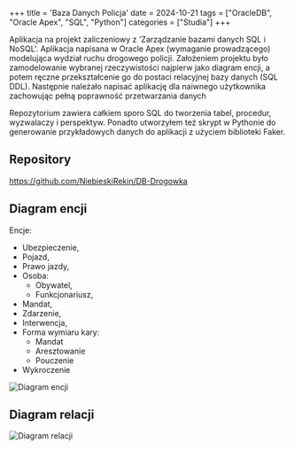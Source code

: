 +++
title = 'Baza Danych Policja'
date = 2024-10-21
tags = ["OracleDB", "Oracle Apex", "SQL", "Python"]
categories = ["Studia"]
+++

Aplikacja na projekt zaliczeniowy z 'Zarządzanie bazami danych SQL i NoSQL'.
Aplikacja napisana w Oracle Apex (wymaganie prowadzącego) modelująca wydział ruchu drogowego policji.
Założeniem projektu było zamodelowanie wybranej rzeczywistości najpierw jako diagram encji, a potem ręczne przekształcenie go do postaci relacyjnej bazy danych (SQL DDL).
Następnie należało napisać aplikację dla naiwnego użytkownika zachowując pełną poprawność przetwarzania danych

Repozytorium zawiera całkiem sporo SQL do tworzenia tabel, procedur, wyzwalaczy i perspektyw.
Ponadto utworzyłem też skrypt w Pythonie do generowanie przykładowych danych do aplikacji z użyciem biblioteki Faker.

## Repository

<https://github.com/NiebieskiRekin/DB-Drogowka>

## Diagram encji

Encje:

- Ubezpieczenie,
- Pojazd,
- Prawo jazdy,
- Osoba:
  - Obywatel,
  - Funkcjonariusz,
- Mandat,
- Zdarzenie,
- Interwencja,
- Forma wymiaru kary:
  - Mandat
  - Aresztowanie
  - Pouczenie
- Wykroczenie

![Diagram encji](https://github.com/NiebieskiRekin/DB-Drogowka/blob/master/LogicalDiagram_JakubKamieniarz155845_TomaszPaw%C5%82owski155965.png?raw=true)

## Diagram relacji

![Diagram relacji](https://github.com/NiebieskiRekin/DB-Drogowka/blob/master/RelationalDiagram_JakubKamieniarz155845_TomaszPaw%C5%82owski155965.png?raw=true)
